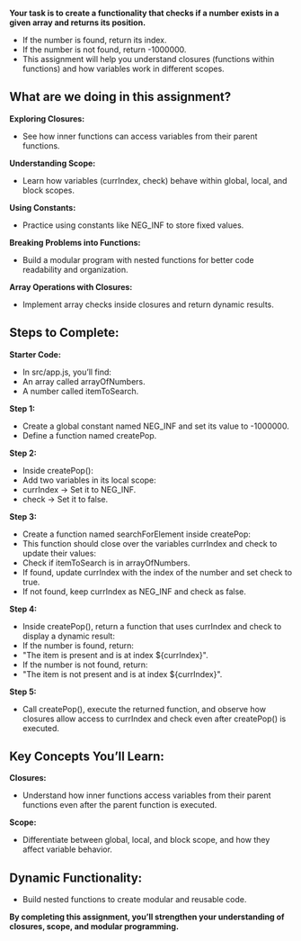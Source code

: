 **Your task is to create a functionality that checks if a number exists in a given array and returns its position.**

- If the number is found, return its index.
- If the number is not found, return -1000000.
- This assignment will help you understand closures (functions within functions) and how variables work in different scopes.

## What are we doing in this assignment?
**Exploring Closures:**
- See how inner functions can access variables from their parent functions.

**Understanding Scope:**
- Learn how variables (currIndex, check) behave within global, local, and block scopes.

**Using Constants:**
- Practice using constants like NEG_INF to store fixed values.

**Breaking Problems into Functions:**
- Build a modular program with nested functions for better code readability and organization.

**Array Operations with Closures:**
- Implement array checks inside closures and return dynamic results.


## Steps to Complete:
**Starter Code:**
- In src/app.js, you’ll find:
- An array called arrayOfNumbers.
- A number called itemToSearch.

**Step 1:**
- Create a global constant named NEG_INF and set its value to -1000000.
- Define a function named createPop.


**Step 2:**
- Inside createPop():
- Add two variables in its local scope:
- currIndex → Set it to NEG_INF.
- check → Set it to false.

**Step 3:**
- Create a function named searchForElement inside createPop:
- This function should close over the variables currIndex and check to update their values:
- Check if itemToSearch is in arrayOfNumbers.
- If found, update currIndex with the index of the number and set check to true.
- If not found, keep currIndex as NEG_INF and check as false.

**Step 4:**
- Inside createPop(), return a function that uses currIndex and check to display a dynamic result:
- If the number is found, return:
- "The item is present and is at index ${currIndex}".
- If the number is not found, return:
- "The item is not present and is at index ${currIndex}".

**Step 5:**
- Call createPop(), execute the returned function, and observe how closures allow access to currIndex and check even after createPop() is executed.

## Key Concepts You’ll Learn:
**Closures:**
- Understand how inner functions access variables from their parent functions even after the parent function is executed.

**Scope:**
- Differentiate between global, local, and block scope, and how they affect variable behavior.

## Dynamic Functionality:
- Build nested functions to create modular and reusable code.


**By completing this assignment, you’ll strengthen your understanding of closures, scope, and modular programming.**